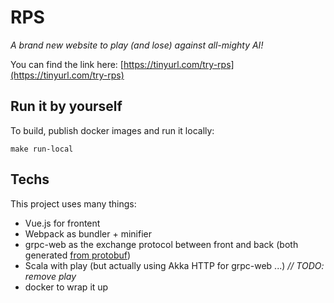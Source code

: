 # RPS
*A brand new website to play (and lose) against all-mighty AI!*

You can find the link here: [https://tinyurl.com/try-rps](https://tinyurl.com/try-rps)

## Run it by yourself 

To build, publish docker images and run it locally:
```shell
make run-local
```

## Techs

This project uses many things:
- Vue.js for frontent
- Webpack as bundler + minifier
- grpc-web as the exchange protocol between front and back (both generated [from protobuf](public/proto/rps-service.proto))
- Scala with play (but actually using Akka HTTP for grpc-web ...) *// TODO: remove play*
- docker to wrap it up
